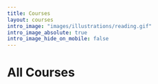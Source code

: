 ```yaml
---
title: Courses
layout: courses
intro_image: "images/illustrations/reading.gif"
intro_image_absolute: true
intro_image_hide_on_mobile: false
---
```


# All Courses



